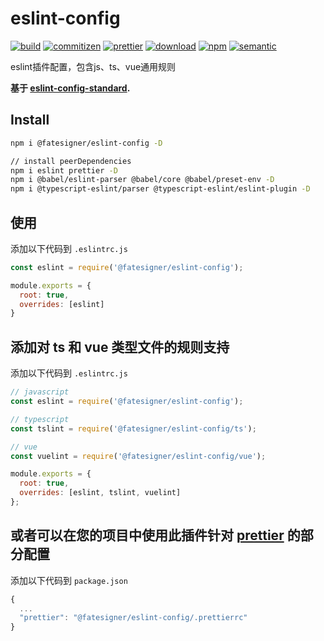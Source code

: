 ﻿# eslint-config

[![build][travis-image]][travis-url]
[![commitizen][commitizen-image]][commitizen-url]
[![prettier][prettier-image]][prettier-url]
[![download][download-image]][download-url]
[![npm][npm-image]][npm-url]
[![semantic][semantic-image]][semantic-url]

[npm-image]: https://img.shields.io/npm/v/@fatesigner/eslint-config.svg?color=blue&logo=npm
[npm-url]: https://npmjs.com/package/@fatesigner/eslint-config
[travis-image]: https://travis-ci.com/fatesigner/eslint-config.svg?color=green&token=i21P7stb8bZPNjZakvsi&branch=master
[travis-url]: https://travis-ci.com/fatesigner/eslint-config
[download-image]: https://img.shields.io/npm/dw/@fatesigner/eslint-config.svg?color=yellowgreen
[download-url]: https://npmjs.com/package/@fatesigner/eslint-config
[commitizen-image]: https://img.shields.io/badge/commitizen-friendly-green.svg
[commitizen-url]: http://commitizen.github.io/cz-cli/
[prettier-image]: https://img.shields.io/badge/styled_with-prettier-ff69b4.svg?logo=prettier
[prettier-url]: https://github.com/prettier/prettier
[semantic-image]: https://img.shields.io/badge/%20%20%F0%9F%93%A6%F0%9F%9A%80-semantic--release-e10079.svg?style=flat-square
[semantic-url]: https://opensource.org/licenses/MIT

eslint插件配置，包含js、ts、vue通用规则

**基于 [eslint-config-standard](https://github.com/standard/eslint-config-standard).**

## Install
```bash
npm i @fatesigner/eslint-config -D

// install peerDependencies
npm i eslint prettier -D
npm i @babel/eslint-parser @babel/core @babel/preset-env -D
npm i @typescript-eslint/parser @typescript-eslint/eslint-plugin -D
```

## 使用
添加以下代码到 `.eslintrc.js`
```javascript
const eslint = require('@fatesigner/eslint-config');

module.exports = {
  root: true,
  overrides: [eslint]
}
```

## 添加对 ts 和 vue 类型文件的规则支持
添加以下代码到 `.eslintrc.js`
```javascript
// javascript
const eslint = require('@fatesigner/eslint-config');

// typescript
const tslint = require('@fatesigner/eslint-config/ts');

// vue
const vuelint = require('@fatesigner/eslint-config/vue');

module.exports = {
  root: true,
  overrides: [eslint, tslint, vuelint]
};
```

## 或者可以在您的项目中使用此插件针对 [prettier](https://github.com/prettier/prettier) 的部分配置
添加以下代码到 `package.json`
```javascript
{ 
  ...
  "prettier": "@fatesigner/eslint-config/.prettierrc"
}
```
